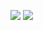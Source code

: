 <img src="https://github-readme-streak-stats.herokuapp.com?user=wwicked&theme=merko&count_private=true&hide_border=true&mode=weekly"/> <img src="https://github-readme-stats.vercel.app/api?username=wwicked&show_icons=true&theme=merko&hide_border=true&count_private=true"/>
